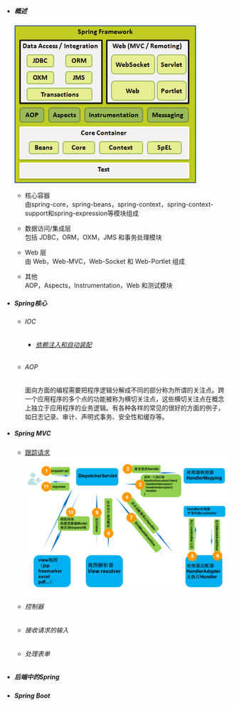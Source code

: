 * ##### 概述

  ![](/assets/spring-arch.png)

  * 核心容器  
    由spring-core，spring-beans，spring-context，spring-context-support和spring-expression等模块组成

  * 数据访问/集成层  
    包括 JDBC，ORM，OXM，JMS 和事务处理模块

  * Web 层  
    由 Web，Web-MVC，Web-Socket 和 Web-Portlet 组成

  * 其他  
    AOP，Aspects，Instrumentation，Web 和测试模块

* ##### Spring核心

  * ###### IOC

    * ###### [依赖注入和自动装配](https://blog.csdn.net/u012843873/article/details/52399206)
  * ###### AOP

    面向方面的编程需要把程序逻辑分解成不同的部分称为所谓的关注点。跨一个应用程序的多个点的功能被称为横切关注点，这些横切关注点在概念上独立于应用程序的业务逻辑。有各种各样的常见的很好的方面的例子，如日志记录、审计、声明式事务、安全性和缓存等。
* ##### Spring MVC

  * [跟踪请求](https://www.cnblogs.com/leskang/p/6101368.html)  
    ![](/assets/spring-mvc-archimport.png)

  * ###### 控制器
  * ###### 接收请求的输入
  * ###### 处理表单

* ##### 后端中的Spring
* ##### Spring Boot



